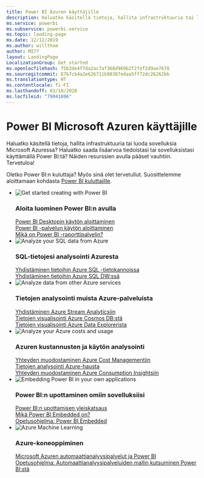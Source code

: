 ```yaml
---
title: Power BI Azuren käyttäjille
description: Haluatko käsitellä tietoja, hallita infrastruktuuria tai luoda sovelluksia Microsoft Azuressa?
ms.service: powerbi
ms.subservice: powerbi-service
ms.topic: landing-page
ms.date: 12/12/2019
ms.author: willthom
author: MI77
layout: LandingPage
LocalizationGroup: Get started
ms.openlocfilehash: f5b2de4f7da2ac7af368d969b2f2fef2d9ae7678
ms.sourcegitcommit: 87b7cb4a2e626711b98387edaa5ff72dc26262bb
ms.translationtype: HT
ms.contentlocale: fi-FI
ms.lasthandoff: 03/10/2020
ms.locfileid: "79041696"
---
```

# <a name="power-bi-for-microsoft-azure-users"></a>Power BI Microsoft Azuren käyttäjille 

Haluatko käsitellä tietoja, hallita infrastruktuuria tai luoda sovelluksia Microsoft Azuressa? Haluatko saada lisäarvoa tiedoistasi tai sovelluksistasi käyttämällä Power BI:tä? Näiden resurssien avulla pääset vauhtiin. Tervetuloa!

Oletko Power BI:n kuluttaja? Myös sinä olet tervetullut. Suosittelemme aloittamaan kohdasta [Power BI kuluttajille](consumer/index.yml).

<ul class="panelContent cardsF"> 
            <li> 
                  <div class="cardSize"> 
                        <div class="cardPadding"> 
                              <div class="card"> 
                                    <div class="cardImageOuter">
                                          <div class="cardImage">
                                                <img alt="Get started creating with Power BI" src="media/power-bi-creator-landing/power-bi-designer-get-started.svg" data-linktype="relative-path">
                                          </div>
                                    </div>
                                    <div class="cardText"> 
                                          <h3>Aloita luominen Power BI:n avulla</h3> 
                                          <p></p>
                                               <a href="desktop-what-is-desktop.md">Power BI Desktopin käytön aloittaminen</a><br/> 
                                               <a href="fundamentals/power-bi-overview.md">Power BI -palvelun käytön aloittaminen</a><br/> 
                                               <a href="report-server/get-started.md">Mikä on Power BI -raporttipalvelin?</a>
                                    </div> 
                              </div> 
                        </div> 
                  </div> 
            </li>
            <li> 
                  <div class="cardSize"> 
                        <div class="cardPadding"> 
                              <div class="card"> 
                                    <div class="cardImageOuter">
                                          <div class="cardImage">
                                                <img alt="Analyze your SQL data from Azure" src="media/power-bi-creator-landing/power-bi-designer-transform-shape-data.svg" data-linktype="relative-path">
                                          </div>
                                    </div>
                                    <div class="cardText"> 
                                          <h3>SQL-tietojesi analysointi Azuresta</h3> 
                                          <p></p>
                                                <a href="service-azure-sql-database-with-direct-connect.md">Yhdistäminen tietoihin Azure SQL -tietokannoissa</a><br/> 
                                                <a href="service-azure-sql-data-warehouse-with-direct-connect.md">Yhdistäminen tietoihin Azure SQL DW:ssä</a> 
                                    </div> 
                              </div> 
                        </div> 
                  </div> 
            </li>
            <li> 
                  <div class="cardSize"> 
                        <div class="cardPadding"> 
                              <div class="card"> 
                                    <div class="cardImageOuter">
                                          <div class="cardImage">
                                                <img alt="Analyze data from other Azure services" src="media/power-bi-creator-landing/power-bi-designer-connect-data.svg" data-linktype="relative-path">
                                          </div>
                                    </div>
                                    <div class="cardText"> 
                                          <h3>Tietojen analysointi muista Azure-palveluista</h3> 
                                          <p></p>
                                                <a href="https://docs.microsoft.com/azure/stream-analytics/stream-analytics-power-bi-dashboard">Yhdistäminen Azure Stream Analyticsiin</a><br/> 
                                                <a href="https://docs.microsoft.com/azure/cosmos-db/powerbi-visualize">Tietojen visualisointi Azure Cosmos DB:stä</a><br/> 
                                                <a href="https://docs.microsoft.com/azure/data-explorer/visualize-power-bi">Tietojen visualisointi Azure Data Explorerista</a>
                                    </div> 
                              </div> 
                        </div> 
                  </div> 
            </li>
            <li> 
                  <div class="cardSize"> 
                        <div class="cardPadding"> 
                              <div class="card"> 
                                    <div class="cardImageOuter">
                                          <div class="cardImage">
                                                <img alt="Analyze your Azure costs and usage" src="media/power-bi-creator-landing/power-bi-designer-licensing.svg" data-linktype="relative-path">
                                          </div>
                                    </div>
                                    <div class="cardText"> 
                                          <h3>Azuren kustannusten ja käytön analysointi</h3> 
                                          <p></p>
                                                <a href="desktop-connect-azure-cost-management.md">Yhteyden muodostaminen Azure Cost Managementiin</a><br/> 
                                                <a href="service-connect-to-azure-search.md">Tietojen analysointi Azure-hausta</a><br/> 
                                                <a href="desktop-connect-azure-consumption-insights.md">Yhteyden muodostaminen Azure Consumption Insightsiin</a>
                                    </div> 
                              </div> 
                        </div> 
                  </div> 
            </li>
            <li> 
                  <div class="cardSize"> 
                        <div class="cardPadding"> 
                              <div class="card"> 
                                    <div class="cardImageOuter">
                                          <div class="cardImage">
                                                <img alt="Embedding Power BI in your own applications" src="media/power-bi-creator-landing/power-bi-designer-modeling-data-relationships.svg" data-linktype="relative-path">
                                          </div>
                                    </div>
                                    <div class="cardText"> 
                                          <h3>Power BI:n upottaminen omiin sovelluksiisi</h3> 
                                          <p></p>
                                                <a href="developer/embedding.md">Power BI:n upottamisen yleiskatsaus</a><br/>
                                                <a href="developer/azure-pbie-what-is-power-bi-embedded.md">Mikä Power BI Embedded on?</a><br/> 
                                                <a href="developer/embed-sample-for-customers.md">Opetusohjelma: Power BI Embedded </a> 
                                    </div> 
                              </div> 
                        </div> 
                  </div> 
            </li>
            <li> 
                  <div class="cardSize"> 
                        <div class="cardPadding"> 
                              <div class="card"> 
                                    <div class="cardImageOuter">
                                          <div class="cardImage">
                                                <img alt="Azure Machine Learning" src="media/power-bi-creator-landing/power-bi-designer-create-reports-visuals-dashboards.svg" data-linktype="relative-path">
                                          </div>
                                    </div>
                                    <div class="cardText"> 
                                          <h3>Azure-koneoppiminen</h3> 
                                          <p></p>
                                                <a href="service-machine-learning-integration.md">Microsoft Azuren automaattianalyysipalvelut ja Power BI</a><br/> 
                                                <a href="service-tutorial-invoke-machine-learning-model.md">Opetusohjelma: Automaattianalyysipalveluiden mallin kutsuminen Power BI:stä</a><br/> 
                                    </div> 
                              </div> 
                        </div> 
                  </div> 
            </li>
</ul>



